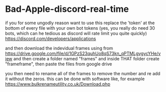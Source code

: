 # Bad-Apple-discord-real-time
if you for some ungodly reason want to use this replace the 'token' at the bottom of every file with your own bot tokens (yes, you really do need 30 bots, which can he tedious as discord will rate limit you quite quickly)
https://discord.com/developers/applications

and then download the indevidual frames using from https://drive.google.com/file/d/1GPzS23quhUo8qS73kn_qPTMLgvgycYHe/view and then create a folder named "frames" and inside THAT folder create "frameframe", then paste the files from google drive

you then need to rename all of the frames to remove the number and re add it without the zeros. this can be done with software like, for example https://www.bulkrenameutility.co.uk/Download.php
